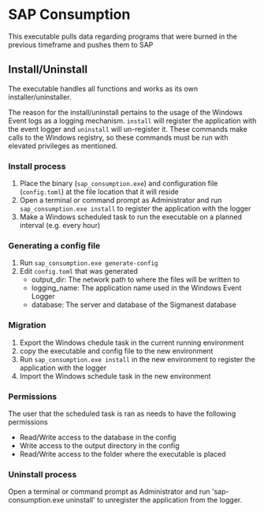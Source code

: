 # SAP Consumption

This executable pulls data regarding programs that were burned in the previous timeframe and pushes them to SAP

## Install/Uninstall

The executable handles all functions and works as its own installer/uninstaller.

The reason for the install/uninstall pertains to the usage of the Windows Event logs as a logging mechanism. `install` will register the application with the event logger and `uninstall` will un-register it. These commands make calls to the Windows registry, so these commands must be run with elevated privileges as mentioned.

### Install process

1) Place the binary (`sap_consumption.exe`) and configuration file (`config.toml`) at the file location that it will reside
2) Open a terminal or command prompt as Administrator and run `sap_consumption.exe install` to register the application with the logger
3) Make a Windows scheduled task to run the executable on a planned interval (e.g. every hour)

### Generating a config file
1) Run `sap_consumption.exe generate-config`
2) Edit `config.toml` that was generated
    - output_dir: The network path to where the files will be written to
    - logging_name: The application name used in the Windows Event Logger
    - database: The server and database of the Sigmanest database

### Migration

1) Export the Windows chedule task in the current running environment
2) copy the executable and config file to the new environment
3) Run `sap_consumption.exe install` in the new environment to register the application with the logger
4) Import the Windows schedule task in the new environment

### Permissions

The user that the scheduled task is ran as needs to have the following permissions
- Read/Write access to the database in the config
- Write access to the output directory in the config
- Read/Write access to the folder where the executable is placed

### Uninstall process

Open a terminal or command prompt as Administrator and run 'sap-consumption.exe uninstall' to unregister the application from the logger.
